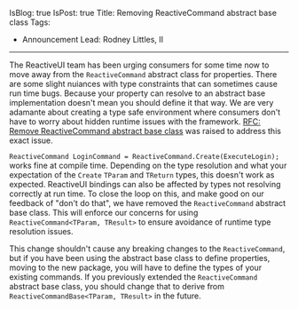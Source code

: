 IsBlog: true
IsPost: true
Title: Removing ReactiveCommand abstract base class
Tags: 
  - Announcement
Lead: Rodney Littles, II
---

The ReactiveUI team has been urging consumers for some time now to move away from the `ReactiveCommand` abstract class for properties.  There are some slight nuiances with type constraints that can sometimes cause run time bugs.  Because your property can resolve to an abstract base implementation doesn't mean you should define it that way.  We are very adamante about creating a type safe environment where consumers don't have to worry about hidden runtime issues with the framework. [RFC: Remove ReactiveCommand abstract base class](https://github.com/reactiveui/rfcs/issues/19) was raised to address this exact issue.

`ReactiveCommand LoginCommand = ReactiveCommand.Create(ExecuteLogin);` works fine at compile time.  Depending on the type resolution and what your expectation of the `Create` `TParam` and `TReturn` types, this doesn't work as expected.  ReactiveUI bindings can also be affected by types not resolving correctly at run time.  To close the loop on this, and make good on our feedback of "don't do that", we have removed the `ReactiveCommand` abstract base class.  This will enforce our concerns for using `ReactiveCommand<TParam, TResult>` to ensure avoidance of runtime type resolution issues.

This change shouldn't cause any breaking changes to the `ReactiveCommand`, but if you have been using the abstract base class to define properties, moving to the new package, you will have to define the types of your existing commands.  If you previously extended the `ReactiveCommand` abstract base class, you should change that to derive from `ReactiveCommandBase<TParam, TResult>` in the future.
